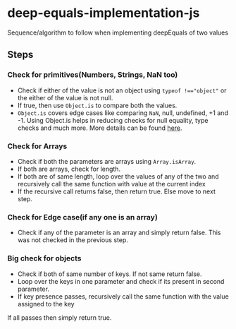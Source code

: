 # deep-equals-implementation-js
Sequence/algorithm to follow when implementing deepEquals of two values

## Steps
### Check for primitives(Numbers, Strings, NaN too)
- Check if either of the value is not an object using `typeof !=="object"` or the either of the value is not null. 
- If true, then use `Object.is` to compare both the values.
- `Object.is` covers edge cases like comparing `NaN`, null, undefined, +1 and -1. Using Object.is helps in reducing checks for null equality, type checks and much more. More details can be found [here](https://developer.mozilla.org/en-US/docs/Web/JavaScript/Reference/Global_Objects/Object/is).
### Check for Arrays
- Check if both the parameters are arrays using `Array.isArray`.
- If both are arrays, check for length.
- If both are of same length, loop over the values of any of the two and recursively call the same function with value at the current index
- If the recursive call returns false, then return true. Else move to next step.
### Check for Edge case(if any one is an array)
- Check if any of the parameter is an array and simply return false. This was not checked in the previous step.
### Big check for objects
- Check if both of same number of keys. If not same return false.
- Loop over the keys in one parameter and check if its present in second parameter.
- If key presence passes, recursively call the same function with the value assigned to the key

If all passes then simply return true.

